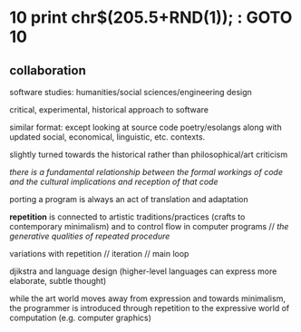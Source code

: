 # 10 print chr$(205.5+RND(1)); : GOTO 10
## collaboration

software studies: humanities/social sciences/engineering design

critical, experimental, historical approach to software

similar format: except looking at source code poetry/esolangs along with updated social, economical, linguistic, etc. contexts.

slightly turned towards the historical rather than philosophical/art criticism

*there is a fundamental relationship between the formal workings of code and the cultural implications and reception of that code*

porting a program is always an act of translation and adaptation

**repetition** is connected to artistic traditions/practices (crafts to contemporary minimalism) and to control flow in computer programs // *the generative qualities of repeated procedure*

variations with repetition // iteration // main loop

djikstra and language design (higher-level languages can express more elaborate, subtle thought)

while the art world moves away from expression and towards minimalism, the programmer is introduced through repetition to the expressive world of computation (e.g. computer graphics)
